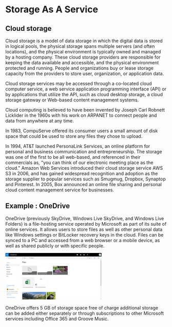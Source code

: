 # Storage As A Service

## Cloud storage

Cloud storage is a model of data storage in which the digital data is stored in logical pools, the physical storage spans multiple servers (and often locations), and the physical environment is typically owned and managed by a hosting company. These cloud storage providers are responsible for keeping the data available and accessible, and the physical environment protected and running. People and organizations buy or lease storage capacity from the providers to store user, organization, or application data.

Cloud storage services may be accessed through a co-located cloud computer service, a web service application programming interface (API) or by applications that utilize the API, such as cloud desktop storage, a cloud storage gateway or Web-based content management systems.

Cloud computing is believed to have been invented by Joseph Carl Robnett Licklider in the 1960s with his work on ARPANET to connect people and data from anywhere at any time.

In 1983, CompuServe offered its consumer users a small amount of disk space that could be used to store any files they chose to upload.

In 1994, AT&T launched PersonaLink Services, an online platform for personal and business communication and entrepreneurship. The storage was one of the first to be all web-based, and referenced in their commercials as, "you can think of our electronic meeting place as the cloud." Amazon Web Services introduced their cloud storage service AWS S3 in 2006, and has gained widespread recognition and adoption as the storage supplier to popular services such as Smugmug, Dropbox, Synaptop and Pinterest. In 2005, Box announced an online file sharing and personal cloud content management service for businesses.


## Example : OneDrive

OneDrive (previously SkyDrive, Windows Live SkyDrive, and Windows Live Folders) is a file-hosting service operated by Microsoft as part of its suite of online services. It allows users to store files as well as other personal data like Windows settings or BitLocker recovery keys in the cloud. Files can be synced to a PC and accessed from a web browser or a mobile device, as well as shared publicly or with specific people.



![GitHub Logo](/materi02/data/onedrive.png)



OneDrive offers 5 GB of storage space free of charge additional storage can be added either separately or through subscriptions to other Microsoft services including Office 365 and Groove Music.



